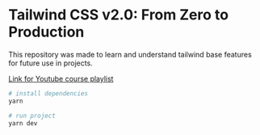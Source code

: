 # Tailwind CSS v2.0: From Zero to Production

This repository was made to learn and understand tailwind base features for future use in projects.

[Link for Youtube course playlist](https://www.youtube.com/watch?v=elgqxmdVms8&list=PL5f_mz_zU5eXWYDXHUDOLBE0scnuJofO0&ab_channel=TailwindLabs)

```bash
# install dependencies
yarn

# run project
yarn dev
```

